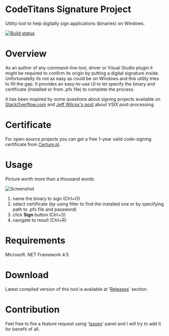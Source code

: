 # CodeTitans Signature Project
Utility tool to help digitally sign applications (binaries) on Windows.

[![Build status](https://ci.appveyor.com/api/projects/status/64t2qdfp8q72b5yu?svg=true)](https://ci.appveyor.com/project/phofman/signature)

# Overview
As an author of any command-line tool, driver or Visual Studio plugin it might be required to confirm its origin by putting a digital signature inside. Unfortunatelly its not as easy as could be on Windows and this utility tries to fill the gap. It provides an easy-to-use UI to let specify the binary and certificate (installed or from .pfx file) to complete the process.

It has been inspired by some questions about signing projects available on [StackOverflow.com](http://stackoverflow.com/questions/1177552/code-signing-certificate-for-open-source-projects/18959881) and [Jeff Wilcox's post](http://www.jeff.wilcox.name/2010/03/vsixcodesigning/) about VSIX post-processing.

# Certificate
For open-source projects you can get a free 1-year valid code-signing certificate from [Certum.pl](http://www.certum.pl/certum/cert,oferta_Open_Source_Signing.xml).

# Usage
Picture worth more than a thousand words.

![Screenshot](https://raw.github.com/phofman/signature/master/res/v1.0/screenshot.png)

1. name the binary to sign (Ctrl+O)
2. select certificate (by using filter to find the installed one or by specifying path to .pfx file and password)
3. click **Sign** button (Ctrl+S)
4. navigate to result (Ctrl+R) 

# Requirements
Microsoft .NET Framework 4.5

# Download
Latest compiled version of this tool is available at '[Releases](https://github.com/phofman/signature/releases/latest)' section.

# Contribution
Feel free to fire a feature request using '[Issues](https://github.com/phofman/signature/issues)' panel and I will try to add it for benefit of all.
